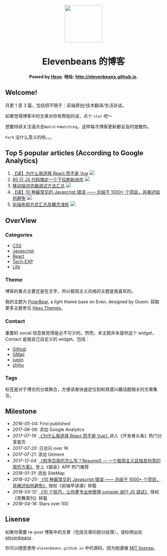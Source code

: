 <div align="center">
<img width="120px" src="https://raw.githubusercontent.com/elevenBeans/Grocery/master/elevenbeans-black.png" />
</div>

<h1 align="center">Elevenbeans 的博客</h1>
<h4 align="center">Powed by <a href="https://hexo.io/">Hexo</a>. 地址: <a href="http://elevenbeans.github.io">http://elevenbeans.github.io</a>.
</h4>

## Welcome!

月更 1 至 3 篇，包括但不限于：前端原创/技术翻译/生活杂谈。

如果觉得博客中的文章对你有帮助的话，点个 `star` 吧～

想要持续关注请点击`Watch`->`Watching`，这样每次博客更新都会及时提醒你。

`Fork` 没什么意义的啦。。。

## **Top 5 popular articles** (According to Google Analytics)

1. [【译】为什么我选择 React 而不是 Vue](http://elevenbeans.github.io/2017/07/19/Why-React/) [![](https://badge.juejin.im/entry/596f13b2f265da6c271c5a86/likes.svg?style=flat-square)](https://juejin.im/entry/596f13b2f265da6c271c5a86/detail)
2. [60 行 JS 代码搞定一个下拉刷新组件](http://elevenbeans.github.io/2017/09/19/pull-to-refresh/) [![](https://badge.juejin.im/entry/59c150db5188252fa92621f5/likes.svg?style=flat-square)](https://juejin.im/entry/59c150db5188252fa92621f5/detail)
3. [移动端浏览器调试方法汇总](http://elevenbeans.github.io/2017/06/06/%E7%A7%BB%E5%8A%A8%E7%AB%AF%E6%B5%8F%E8%A7%88%E5%99%A8%E8%B0%83%E8%AF%95%E6%96%B9%E6%B3%95%E6%B1%87%E6%80%BB/) [![](https://badge.juejin.im/entry/5937c9c5a22b9d0058120b7d/likes.svg?style=flat-square)](https://juejin.im/entry/5937c9c5a22b9d0058120b7d/detail)
4. [【译】10 种最常见的 Javascript 错误 —— 总结于 1000+ 个项目，并阐述如何避免](http://elevenbeans.github.io/2018/02/05/top-10-javascript-errors/) [![](https://badge.juejin.im/entry/5a7917c96fb9a063435eba47/likes.svg?style=flat-square)](https://juejin.im/entry/5a7917c96fb9a063435eba47/detail)
5. [前端布局方式汇总及概念浅析](http://elevenbeans.github.io/2018/01/12/front-end-layout-methods/) [![](https://badge.juejin.im/entry/5a5c6ca151882573450181b9/likes.svg?style=flat-square)](https://juejin.im/entry/5a5c6ca151882573450181b9/detail)

## OverView

### Categories

+ [CSS](http://elevenbeans.github.io/categories/CSS/)
+ [Javascript](http://elevenbeans.github.io/categories/Javascript/)
+ [React](http://elevenbeans.github.io/categories/React/)
+ [Tech-EXP](http://elevenbeans.github.io/categories/Tech-EXP/)
+ [Life](http://elevenbeans.github.io/categories/Life/)

### Theme

博客的重点主要还是在文字，所以极简主义风格的主题是我喜欢的。

我的主题为 [PolarBear](https://github.com/frostfan/hexo-theme-polarbear), a light theme base on Even, designed by Giuem. 获取更多主题参见 [Hexo Themes](https://hexo.io/themes/)。

### Contact

重要的 social 信息我觉得是必不可少的。然而，本主题并未提供这个 widget，Contact 是我自己自定义的 widget。包括：

+ [Github](https://github.com/elevenbeans)
+ [GMail](mailto://elevenbeansf2e@gmail.com)
+ [juejin](https://juejin.im/user/587fce9361ff4b006522519e)
+ [zhihu](https://www.zhihu.com/people/shi-yike-dou-zi/activities)

### Tags

标签是对于博文的分类聚合，方便读者快速定位到和其感兴趣话题相关的文章集合。

## Milestone

+ *2016-05-04:* First published
+ *2017-06-06:* 添加 Google Analytics
+ *2017-07-19:* [《为什么我选择 React 而不是 Vue》](http://elevenbeans.github.io/2017/07/19/Why-React/)进入《开发者头条》热门分享首页
+ *2017-07-20:* 日访问 over 1K
+ *2017-07-21:* 添加 Gitment
+ *2017-12-04:* [《程序员简历怎么写？ResumeX — 一个极简主义且独具创意的简历方案》](https://elevenbeans.github.io/2017/11/30/resume-x/) 登上《掘金》APP 热门推荐
+ *2018-01-31:* 添加 SiteMap
+ *2018-02-25:* [《10 种最常见的 Javascript 错误 —— 总结于 1000+ 个项目，并阐述如何避免》](http://elevenbeans.github.io/2018/02/05/top-10-javascript-errors/) 授权《前端早读课》转载
+ *2018-03-12:* [《10 个技巧，让你更专业地使用 console 进行 JS 调试》](http://localhost:4000/2018/03/10/10-Tips-for-JS-Debugging-with-Console/) 授权《奇舞周刊》转载
+ *2018-04-16:* Stars over 100

## Lisense

如果你需要 re-post 博客中的文章（包括文章的部分段落），请标明出处 <a href="http://elevenbeans.github.io">elevenbeans</a> .

你可以随意使用 `elevenbeans.github.io` 中的源码，因为她遵循 [MIT license](https://mit-license.org/)。
